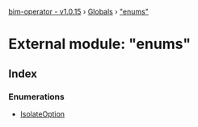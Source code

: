 [bim-operator - v1.0.15](../README.md) › [Globals](../globals.md) › ["enums"](_enums_.md)

# External module: "enums"

## Index

### Enumerations

* [IsolateOption](../enums/_enums_.isolateoption.md)
